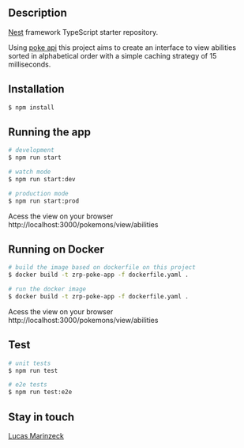 ## Description

[Nest](https://github.com/nestjs/nest) framework TypeScript starter repository.

Using [poke api](https://pokeapi.co/) this project aims to create an interface to view abilities sorted in alphabetical order with a simple caching strategy of 15 milliseconds.

## Installation

```bash
$ npm install
```

## Running the app

```bash
# development
$ npm run start

# watch mode
$ npm run start:dev

# production mode
$ npm run start:prod
```

Acess the view on your browser http://localhost:3000/pokemons/view/abilities

## Running on Docker

```bash
# build the image based on dockerfile on this project
$ docker build -t zrp-poke-app -f dockerfile.yaml .

# run the docker image
$ docker build -t zrp-poke-app -f dockerfile.yaml .
```

Acess the view on your browser http://localhost:3000/pokemons/view/abilities

## Test

```bash
# unit tests
$ npm run test

# e2e tests
$ npm run test:e2e

```

## Stay in touch

[Lucas Marinzeck](https://www.linkedin.com/in/lucasmarinzeck/)
